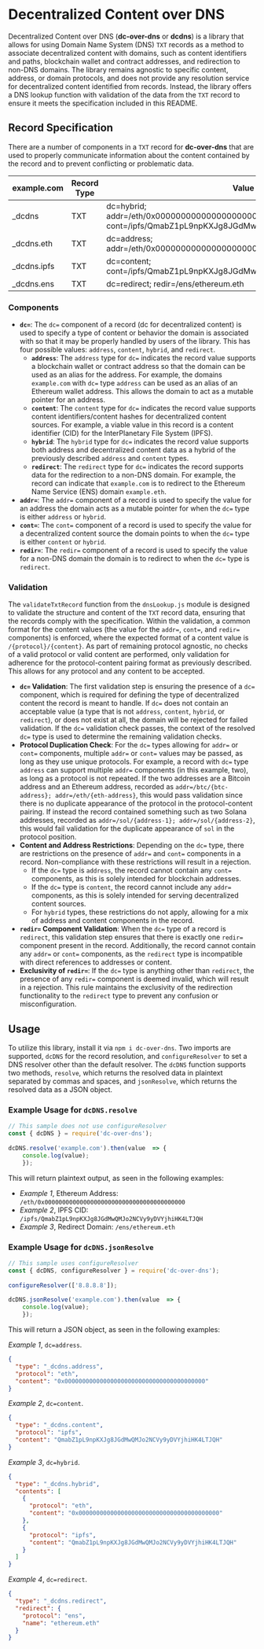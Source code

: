 # Decentralized Content over DNS
Decentralized Content over DNS (**dc-over-dns** or **dcdns**) is a library that allows for using Domain Name System (DNS) `TXT` records as a method to associate decentralized content with domains, such as content identifiers and paths, blockchain wallet and contract addresses, and redirection to non-DNS domains. The library remains agnostic to specific content, address, or domain protocols, and does not provide any resolution service for decentralized content identified from records. Instead, the library offers a DNS lookup function with validation of the data from the `TXT` record to ensure it meets the specification included in this README.

## Record Specification
There are a number of components in a `TXT` record for **dc-over-dns** that are used to properly communicate information about the content contained by the record and to prevent conflicting or problematic data.

| example.com | Record Type | Value | Recommended TTL |
|--|--|--|--|
| _dcdns | TXT | dc=hybrid; addr=/eth/0x0000000000000000000000000000000000000000; cont=/ipfs/QmabZ1pL9npKXJg8JGdMwQMJo2NCVy9yDVYjhiHK4LTJQH | 60 |
| _dcdns.eth | TXT | dc=address; addr=/eth/0x0000000000000000000000000000000000000000 | 60 |
| _dcdns.ipfs | TXT | dc=content; cont=/ipfs/QmabZ1pL9npKXJg8JGdMwQMJo2NCVy9yDVYjhiHK4LTJQH | 60 |
| _dcdns.ens | TXT | dc=redirect; redir=/ens/ethereum.eth | 60 |

### Components
 - **`dc=`**: The `dc=` component of a record (dc for decentralized content) is used to specify a type of content or behavior the domain is associated with so that it may be properly handled by users of the library. This has four possible values: `address`, `content`, `hybrid`, and `redirect`.
	 - **`address`**: The `address` type for `dc=` indicates the record value supports a blockchain wallet or contract address so that the domain can be used as an alias for the address. For example, the domains `example.com` with `dc=` type `address` can be used as an alias of an Ethereum wallet address. This allows the domain to act as a mutable pointer for an address.
	 - **`content`**: The `content` type for `dc=` indicates the record value supports content identifiers/content hashes for decentralized content sources. For example, a viable value in this record is a content identifier (CID) for the InterPlanetary File System (IPFS).
	 - **`hybrid`**: The `hybrid` type for `dc=` indicates the record value supports both address and decentralized content data as a hybrid of the previously described `address` and `content` types.
	 - **`redirect`**: The `redirect` type for `dc=` indicates the record supports data for the redirection to a non-DNS domain. For example, the record can indicate that `example.com` is to redirect to the Ethereum Name Service (ENS) domain `example.eth`.
- **`addr=`**: The `addr=` component of a record is used to specify the value for an address the domain acts as a mutable pointer for when the `dc=` type is either `address` or `hybrid`.
- **`cont=`**: The `cont=` component of a record is used to specify the value for a decentralized content source the domain points to when the `dc=` type is either `content` or `hybrid`.
- **`redir=`**: The `redir=` component of a record is used to specify the value for a non-DNS domain the domain is to redirect to when the `dc=` type is `redirect`.

### Validation
The `validateTxtRecord` function from the `dnsLookup.js` module is designed to validate the structure and content of the `TXT` record data, ensuring that the records comply with the specification. Within the validation, a common format for the content values (the value for the `addr=`, `cont=`, and `redir=` components) is enforced, where the expected format of a content value is `/{protocol}/{content}`. As part of remaining protocol agnostic, no checks of a valid protocol or valid content are performed, only validation for adherence for the protocol-content pairing format as previously described. This allows for any protocol and any content to be accepted.
- **`dc=` Validation**: The first validation step is ensuring the presence of a `dc=` component, which is required for defining the type of decentralized content the record is meant to handle. If `dc=` does not contain an acceptable value (a type that is not `address`, `content`, `hybrid`, or `redirect`), or does not exist at all, the domain will be rejected for failed validation. If the `dc=` validation check passes, the context of the resolved `dc=` type is used to determine the remaining validation checks.
- **Protocol Duplication Check**: For the `dc=` types allowing for `addr=` or `cont=` components, multiple `addr=` or `cont=` values may be passed, as long as they use unique protocols. For example, a record with `dc=` type `address` can support multiple `addr=` components (in this example, two), as long as a protocol is not repeated. If the two addresses are a Bitcoin address and an Ethereum address, recorded as `addr=/btc/{btc-address}; addr=/eth/{eth-address}`, this would pass validation since there is no duplicate appearance of the protocol in the protocol-content pairing. If instead the record contained something such as two Solana addresses, recorded as `addr=/sol/{address-1}; addr=/sol/{address-2}`, this would fail validation for the duplicate appearance of `sol` in the protocol position.
- **Content and Address Restrictions**: Depending on the `dc=` type, there are restrictions on the presence of `addr=` and `cont=` components in a record. Non-compliance with these restrictions will result in a rejection.
	- If the `dc=` type is `address`, the record cannot contain any `cont=` components, as this is solely intended for blockchain addresses.
	- If the `dc=` type is `content`, the record cannot include any `addr=` components, as this is solely intended for serving decentralized content sources.
	- For `hybrid` types, these restrictions do not apply, allowing for a mix of address and content components in the record.
- **`redir=` Component Validation**: When the `dc=` type of a record is `redirect`, this validation step ensures that there is exactly one `redir=` component present in the record. Additionally, the record cannot contain any `addr=` or `cont=` components, as the `redirect` type is incompatible with direct references to addresses or content.
- **Exclusivity of `redir=`**: If the `dc=` type is anything other than `redirect`, the presence of any `redir=` component is deemed invalid, which will result in a rejection. This rule maintains the exclusivity of the redirection functionality to the `redirect` type to prevent any confusion or misconfiguration.

## Usage
To utilize this library, install it via `npm i dc-over-dns`. Two imports are supported, `dcDNS` for the record resolution, and `configureResolver` to set a DNS resolver other than the default resolver. The `dcDNS` function supports two methods, `resolve`, which returns the resolved data in plaintext separated by commas and spaces, and `jsonResolve`, which returns the resolved data as a JSON object.

### Example Usage for `dcDNS.resolve`
```javascript
// This sample does not use configureResolver
const { dcDNS } = require('dc-over-dns');
    
dcDNS.resolve('example.com').then(value  => {
    console.log(value);
    });
```

This will return plaintext output, as seen in the following examples:
- _Example 1_, Ethereum Address: `/eth/0x0000000000000000000000000000000000000000`
- _Example 2_, IPFS CID: `/ipfs/QmabZ1pL9npKXJg8JGdMwQMJo2NCVy9yDVYjhiHK4LTJQH`
- _Example 3_, Redirect Domain: `/ens/ethereum.eth`

### Example Usage for `dcDNS.jsonResolve`

```javascript
// This sample uses configureResolver 
const { dcDNS, configureResolver } = require('dc-over-dns');
    
configureResolver(['8.8.8.8']);
    
dcDNS.jsonResolve('example.com').then(value  => {
    console.log(value);
    });
```

This will return a JSON object, as seen in the following examples:

_Example 1_, `dc=address`.
```json
{
  "type": "_dcdns.address",
  "protocol": "eth",
  "content": "0x0000000000000000000000000000000000000000"
}
```

_Example 2_, `dc=content`.
```json
{
  "type": "_dcdns.content",
  "protocol": "ipfs",
  "content": "QmabZ1pL9npKXJg8JGdMwQMJo2NCVy9yDVYjhiHK4LTJQH"
}
```

_Example 3_, `dc=hybrid`.
```json
{
  "type": "_dcdns.hybrid",
  "contents": [
    {
      "protocol": "eth",
      "content": "0x0000000000000000000000000000000000000000"
    },
    {
      "protocol": "ipfs",
      "content": "QmabZ1pL9npKXJg8JGdMwQMJo2NCVy9yDVYjhiHK4LTJQH"
    }
  ]
}
```

_Example 4_, `dc=redirect`.
```json
{
  "type": "_dcdns.redirect",
  "redirect": {
    "protocol": "ens",
    "name": "ethereum.eth"
  }
}
```

